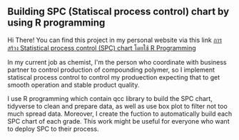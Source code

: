 ## Building SPC (Statiscal process control) chart by using R programming

Hi There!
You can find this project in my personal website via this link
[การสร้าง Statistical process control (SPC) chart โดยใช้ R Programming](https://sealdata.wordpress.com/2023/10/29/building-spc-chart-by-r-programming/#building-spc-chart-by-qcc-library)

In my current job as chemist, I'm the person who coordinate with business partner to control production of compounding polymer, so I implement statiscal process control to control my produection expecting that to get smooth operation and stable product quality. 

I use R programming which contain qcc library to build the SPC chart, tidyverse to clean and prepare data, as well as use box plot to filter not too much spread data. Moreover, I create the fuction to automatically build each SPC chart of each grade. This work might be useful for everyone who want to deploy SPC to their process.

